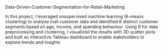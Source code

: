 Data-Driven-Customer-Segmentation-for-Retail-Marketing




In this project, I leveraged unsupervised machine learning (K-means clustering) to analyse mall customer data and identified 6 distinct customer segments based on age, income, and spending behaviour. Using R for data preprocessing and clustering, I visualized the results with 3D scatter plots and built an interactive Tableau dashboard to enable stakeholders to explore trends and insights
